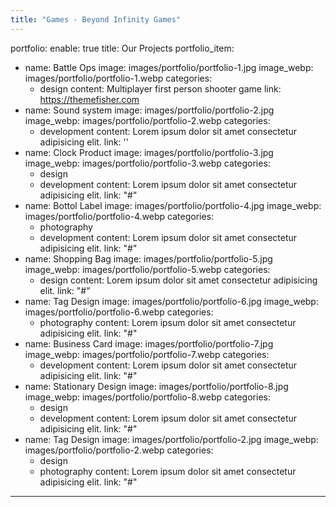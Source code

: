 ```yaml
---
title: "Games - Beyond Infinity Games"
---
```

portfolio:
  enable: true
  title: Our Projects
  portfolio_item:
  - name: Battle Ops
    image: images/portfolio/portfolio-1.jpg
    image_webp: images/portfolio/portfolio-1.webp
    categories:
    - design
    content: Multiplayer first person shooter game
    link: https://themefisher.com
  - name: Sound system
    image: images/portfolio/portfolio-2.jpg
    image_webp: images/portfolio/portfolio-2.webp
    categories:
    - development
    content: Lorem ipsum dolor sit amet consectetur adipisicing elit.
    link: ''
  - name: Clock Product
    image: images/portfolio/portfolio-3.jpg
    image_webp: images/portfolio/portfolio-3.webp
    categories:
    - design
    - development
    content: Lorem ipsum dolor sit amet consectetur adipisicing elit.
    link: "#"
  - name: Bottol Label
    image: images/portfolio/portfolio-4.jpg
    image_webp: images/portfolio/portfolio-4.webp
    categories:
    - photography
    - development
    content: Lorem ipsum dolor sit amet consectetur adipisicing elit.
    link: "#"
  - name: Shopping Bag
    image: images/portfolio/portfolio-5.jpg
    image_webp: images/portfolio/portfolio-5.webp
    categories:
    - design
    content: Lorem ipsum dolor sit amet consectetur adipisicing elit.
    link: "#"
  - name: Tag Design
    image: images/portfolio/portfolio-6.jpg
    image_webp: images/portfolio/portfolio-6.webp
    categories:
    - photography
    content: Lorem ipsum dolor sit amet consectetur adipisicing elit.
    link: "#"
  - name: Business Card
    image: images/portfolio/portfolio-7.jpg
    image_webp: images/portfolio/portfolio-7.webp
    categories:
    - development
    content: Lorem ipsum dolor sit amet consectetur adipisicing elit.
    link: "#"
  - name: Stationary Design
    image: images/portfolio/portfolio-8.jpg
    image_webp: images/portfolio/portfolio-8.webp
    categories:
    - design
    - development
    content: Lorem ipsum dolor sit amet consectetur adipisicing elit.
    link: "#"
  - name: Tag Design
    image: images/portfolio/portfolio-2.jpg
    image_webp: images/portfolio/portfolio-2.webp
    categories:
    - design
    - photography
    content: Lorem ipsum dolor sit amet consectetur adipisicing elit.
    link: "#"
---
